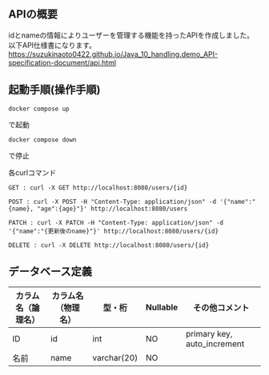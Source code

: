 ## APIの概要  

idとnameの情報によりユーザーを管理する機能を持ったAPIを作成しました。  
以下API仕様書になります。  
https://suzukinaoto0422.github.io/Java_10_handling.demo_API-specification-document/api.html  

## 起動手順(操作手順)  
```  
docker compose up  
```  
で起動  
```  
docker compose down  
``` 
で停止  

各curlコマンド
```  
GET : curl -X GET http://localhost:8080/users/{id}  

POST : curl -X POST -H "Content-Type: application/json" -d '{"name":"{name}, "age":{age}"}' http://localhost:8080/users  

PATCH : curl -X PATCH -H "Content-Type: application/json" -d '{"name":"{更新後のname}"}' http://localhost:8080/users/{id}  

DELETE : curl -X DELETE http://localhost:8080/users/{id}  
```  

## データベース定義

|カラム名（論理名）|カラム名（物理名）|型・桁|Nullable|その他コメント|
|---|---|---|---|---|
|ID|id|int|NO|primary key, auto_increment|
|名前|name|varchar(20)|NO|
